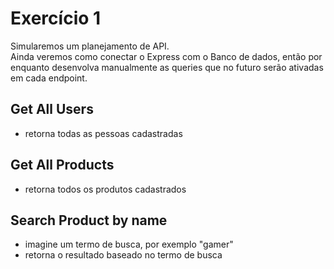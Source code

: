 # Exercício 1
Simularemos um planejamento de API. <br>
Ainda veremos como conectar o Express com o Banco de dados, então por enquanto desenvolva manualmente as queries que no futuro serão ativadas em cada endpoint.

## Get All Users
- retorna todas as pessoas cadastradas

## Get All Products
- retorna todos os produtos cadastrados

## Search Product by name
- imagine um termo de busca, por exemplo "gamer"
- retorna o resultado baseado no termo de busca
